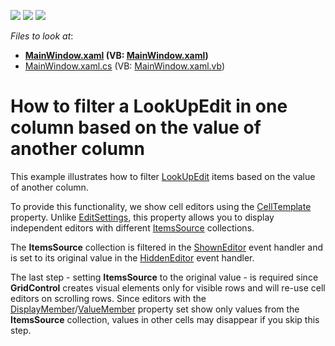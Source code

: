 <!-- default badges list -->
![](https://img.shields.io/endpoint?url=https://codecentral.devexpress.com/api/v1/VersionRange/128650458/12.1.4%2B)
[![](https://img.shields.io/badge/Open_in_DevExpress_Support_Center-FF7200?style=flat-square&logo=DevExpress&logoColor=white)](https://supportcenter.devexpress.com/ticket/details/E3826)
[![](https://img.shields.io/badge/📖_How_to_use_DevExpress_Examples-e9f6fc?style=flat-square)](https://docs.devexpress.com/GeneralInformation/403183)
<!-- default badges end -->
<!-- default file list -->
*Files to look at*:

* **[MainWindow.xaml](./CS/MainWindow.xaml) (VB: [MainWindow.xaml](./VB/MainWindow.xaml))**
* [MainWindow.xaml.cs](./CS/MainWindow.xaml.cs) (VB: [MainWindow.xaml.vb](./VB/MainWindow.xaml.vb))
<!-- default file list end -->
# How to filter a LookUpEdit in one column based on the value of another column

This example illustrates how to filter [LookUpEdit](https://docs.devexpress.com/WPF/8862/controls-and-libraries/data-editors/editor-types/lookupedit) items based on the value of another column.

To provide this functionality, we show cell editors using the [CellTemplate](https://docs.devexpress.com/WPF/DevExpress.Xpf.Grid.ColumnBase.CellTemplate) property. Unlike [EditSettings](https://docs.devexpress.com/WPF/DevExpress.Xpf.Grid.ColumnBase.EditSettings), this property allows you to display independent editors with different [ItemsSource](https://docs.devexpress.com/WPF/DevExpress.Xpf.Editors.LookUpEditBase.ItemsSource) collections.

The **ItemsSource** collection is filtered in the [ShownEditor](https://docs.devexpress.com/WPF/DevExpress.Xpf.Grid.GridViewBase.ShownEditor) event handler and is set to its original value in the [HiddenEditor](https://docs.devexpress.com/WPF/DevExpress.Xpf.Grid.GridViewBase.HiddenEditor) event handler.

The last step - setting **ItemsSource** to the original value - is required since **GridControl** creates visual elements only for visible rows and will re-use cell editors on scrolling rows. Since editors with the [DisplayMember](https://docs.devexpress.com/WPF/DevExpress.Xpf.Editors.LookUpEditBase.DisplayMember)/[ValueMember](https://docs.devexpress.com/WPF/DevExpress.Xpf.Editors.LookUpEditBase.ValueMember) property set show only values from the **ItemsSource** collection, values in other cells may disappear if you skip this step.
